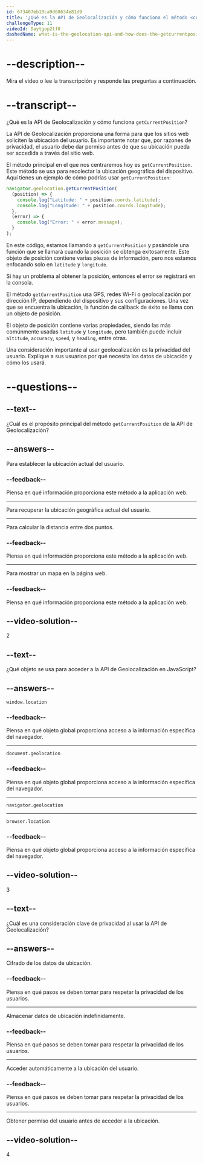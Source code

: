 ```yaml
---
id: 673407eb10ca9d68634e81d9
title: '¿Qué es la API de Geolocalización y cómo funciona el método <code>getCurrentPosition</code>?'
challengeType: 11
videoId: Daytgop2tf0
dashedName: what-is-the-geolocation-api-and-how-does-the-getcurrentposition-work
---
```


# --description--

Mira el video o lee la transcripción y responde las preguntas a continuación.

# --transcript--

¿Qué es la API de Geolocalización y cómo funciona `getCurrentPosition`?

La API de Geolocalización proporciona una forma para que los sitios web soliciten la ubicación del usuario. Es importante notar que, por razones de privacidad, el usuario debe dar permiso antes de que su ubicación pueda ser accedida a través del sitio web.

El método principal en el que nos centraremos hoy es `getCurrentPosition`. Este método se usa para recolectar la ubicación geográfica del dispositivo. Aquí tienes un ejemplo de cómo podrías usar `getCurrentPosition`:

```js
navigator.geolocation.getCurrentPosition(
  (position) => {
    console.log("Latitude: " + position.coords.latitude);
    console.log("Longitude: " + position.coords.longitude);
  },
  (error) => {
    console.log("Error: " + error.message);
  }
);
```

En este código, estamos llamando a `getCurrentPosition` y pasándole una función que se llamará cuando la posición se obtenga exitosamente. Este objeto de posición contiene varias piezas de información, pero nos estamos enfocando solo en `latitude` y `longitude`.

Si hay un problema al obtener la posición, entonces el error se registrará en la consola.

El método `getCurrentPosition` usa GPS, redes Wi-Fi o geolocalización por dirección IP, dependiendo del dispositivo y sus configuraciones. Una vez que se encuentra la ubicación, la función de callback de éxito se llama con un objeto de posición.

El objeto de posición contiene varias propiedades, siendo las más comúnmente usadas `latitude` y `longitude`, pero también puede incluir `altitude`, `accuracy`, `speed`, y `heading`, entre otras.

Una consideración importante al usar geolocalización es la privacidad del usuario. Explique a sus usuarios por qué necesita los datos de ubicación y cómo los usará.

# --questions--

## --text--

¿Cuál es el propósito principal del método `getCurrentPosition` de la API de Geolocalización?

## --answers--

Para establecer la ubicación actual del usuario.

### --feedback--

Piensa en qué información proporciona este método a la aplicación web.

---

Para recuperar la ubicación geográfica actual del usuario.

---

Para calcular la distancia entre dos puntos.

### --feedback--

Piensa en qué información proporciona este método a la aplicación web.

---

Para mostrar un mapa en la página web.

### --feedback--

Piensa en qué información proporciona este método a la aplicación web.

## --video-solution--

2

## --text--

¿Qué objeto se usa para acceder a la API de Geolocalización en JavaScript?

## --answers--

`window.location`

### --feedback--

Piensa en qué objeto global proporciona acceso a la información específica del navegador.

---

`document.geolocation`

### --feedback--

Piensa en qué objeto global proporciona acceso a la información específica del navegador.

---

`navigator.geolocation`

---

`browser.location`

### --feedback--

Piensa en qué objeto global proporciona acceso a la información específica del navegador.

## --video-solution--

3

## --text--

¿Cuál es una consideración clave de privacidad al usar la API de Geolocalización?

## --answers--

Cifrado de los datos de ubicación.

### --feedback--

Piensa en qué pasos se deben tomar para respetar la privacidad de los usuarios.

---

Almacenar datos de ubicación indefinidamente.

### --feedback--

Piensa en qué pasos se deben tomar para respetar la privacidad de los usuarios.

---

Acceder automáticamente a la ubicación del usuario.

### --feedback--

Piensa en qué pasos se deben tomar para respetar la privacidad de los usuarios.

---

Obtener permiso del usuario antes de acceder a la ubicación.

## --video-solution--

4
